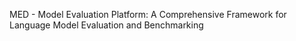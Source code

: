 MED - Model Evaluation Platform: A Comprehensive Framework for Language Model Evaluation and Benchmarking
